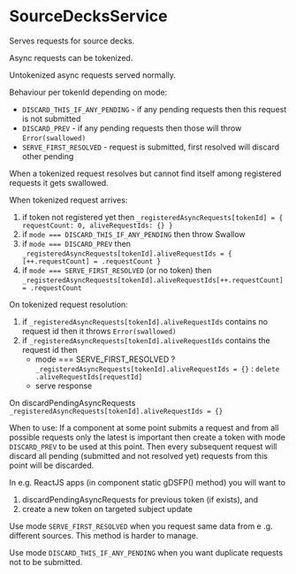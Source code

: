 # SourceDecksService

Serves requests for source decks.

Async requests can be tokenized.

Untokenized async requests served normally.

Behaviour per tokenId depending on mode:
 * `DISCARD_THIS_IF_ANY_PENDING` - if any pending requests then this
   request is not submitted
 * `DISCARD_PREV` - if any pending requests then those will
   throw `Error(swallowed)`
 * `SERVE_FIRST_RESOLVED` - request is submitted, first resolved
   will discard other pending

When a tokenized request resolves but cannot find itself among registered
requests it gets swallowed.

When tokenized request arrives:
1. if token not registered yet then
   `_registeredAsyncRequests[tokenId] = { requestCount: 0, aliveRequestIds: {} }`
2. if `mode === DISCARD_THIS_IF_ANY_PENDING` then throw Swallow
3. if `mode === DISCARD_PREV` then
   `_registeredAsyncRequests[tokenId].aliveRequestIds = { [++.requestCount] = .requestCount }`
3. if `mode === SERVE_FIRST_RESOLVED` (or no token) then
   `_registeredAsyncRequests[tokenId].aliveRequestIds[++.requestCount] = .requestCount`

On tokenized request resolution:
1. if `_registeredAsyncRequests[tokenId].aliveRequestIds` contains no request id
    then it throws `Error(swallowed)`
2. if `_registeredAsyncRequests[tokenId].aliveRequestIds` contains the request id then
   - mode === SERVE_FIRST_RESOLVED ? `_registeredAsyncRequests[tokenId].aliveRequestIds = {}`
     : `delete .aliveRequestIds[requestId]`
   - serve response

On discardPendingAsyncRequests `_registeredAsyncRequests[tokenId].aliveRequestIds = {}`


When to use:
If a component at some point submits a request and from all possible requests
only the latest is important
then create a token with mode `DISCARD_PREV` to be used at this point.
Then every subsequent request will discard
all pending (submitted and not resolved yet) requests from this point
will be discarded.

In e.g. ReactJS apps (in component static gDSFP() method) you will want to
1) discardPendingAsyncRequests for previous token (if exists), and
2) create a new token on targeted subject update

Use mode `SERVE_FIRST_RESOLVED` when you request same data from e
.g. different sources. This method is harder to manage.

Use mode `DISCARD_THIS_IF_ANY_PENDING` when you want duplicate requests
not to be submitted.
